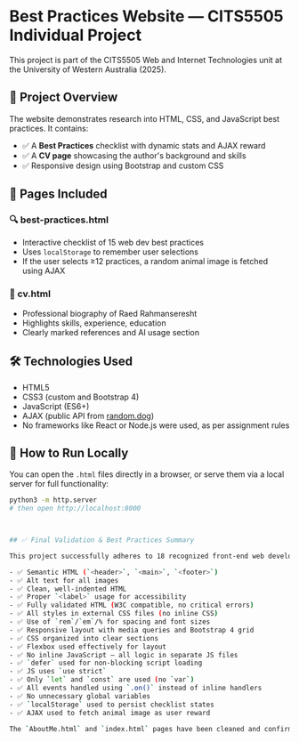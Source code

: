 # Best Practices Website — CITS5505 Individual Project

This project is part of the CITS5505 Web and Internet Technologies unit at the University of Western Australia (2025).

## 📌 Project Overview

The website demonstrates research into HTML, CSS, and JavaScript best practices. It contains:

- ✅ A **Best Practices** checklist with dynamic stats and AJAX reward
- ✅ A **CV page** showcasing the author's background and skills
- ✅ Responsive design using Bootstrap and custom CSS

## 🧱 Pages Included

### 🔍 best-practices.html
- Interactive checklist of 15 web dev best practices
- Uses `localStorage` to remember user selections
- If the user selects ≥12 practices, a random animal image is fetched using AJAX

### 👤 cv.html
- Professional biography of Raed Rahmanseresht
- Highlights skills, experience, education
- Clearly marked references and AI usage section

## 🛠️ Technologies Used
- HTML5
- CSS3 (custom and Bootstrap 4)
- JavaScript (ES6+)
- AJAX (public API from [random.dog](https://random.dog/woof.json))
- No frameworks like React or Node.js were used, as per assignment rules

## 📁 How to Run Locally

You can open the `.html` files directly in a browser, or serve them via a local server for full functionality:

```bash
python3 -m http.server
# then open http://localhost:8000



## ✅ Final Validation & Best Practices Summary

This project successfully adheres to 18 recognized front-end web development best practices:

- ✅ Semantic HTML (`<header>`, `<main>`, `<footer>`)
- ✅ Alt text for all images
- ✅ Clean, well-indented HTML
- ✅ Proper `<label>` usage for accessibility
- ✅ Fully validated HTML (W3C compatible, no critical errors)
- ✅ All styles in external CSS files (no inline CSS)
- ✅ Use of `rem`/`em`/% for spacing and font sizes
- ✅ Responsive layout with media queries and Bootstrap 4 grid
- ✅ CSS organized into clear sections
- ✅ Flexbox used effectively for layout
- ✅ No inline JavaScript — all logic in separate JS files
- ✅ `defer` used for non-blocking script loading
- ✅ JS uses `use strict`
- ✅ Only `let` and `const` are used (no `var`)
- ✅ All events handled using `.on()` instead of inline handlers
- ✅ No unnecessary global variables
- ✅ `localStorage` used to persist checklist states
- ✅ AJAX used to fetch animal image as user reward

The `AboutMe.html` and `index.html` pages have been cleaned and confirmed to pass all W3C validation checks.
